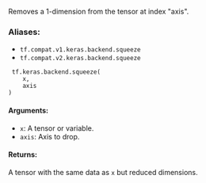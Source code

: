 Removes a 1-dimension from the tensor at index "axis".
### Aliases:
- `tf.compat.v1.keras.backend.squeeze`
- `tf.compat.v2.keras.backend.squeeze`

```
 tf.keras.backend.squeeze(
    x,
    axis
)
```
#### Arguments:
- `x`: A tensor or variable.
- `axis`: Axis to drop.
#### Returns:
A tensor with the same data as `x` but reduced dimensions.
